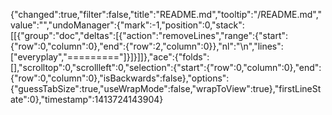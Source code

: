 {"changed":true,"filter":false,"title":"README.md","tooltip":"/README.md","value":"","undoManager":{"mark":-1,"position":0,"stack":[[{"group":"doc","deltas":[{"action":"removeLines","range":{"start":{"row":0,"column":0},"end":{"row":2,"column":0}},"nl":"\n","lines":["everyplay","========="]}]}]]},"ace":{"folds":[],"scrolltop":0,"scrollleft":0,"selection":{"start":{"row":0,"column":0},"end":{"row":0,"column":0},"isBackwards":false},"options":{"guessTabSize":true,"useWrapMode":false,"wrapToView":true},"firstLineState":0},"timestamp":1413724143904}